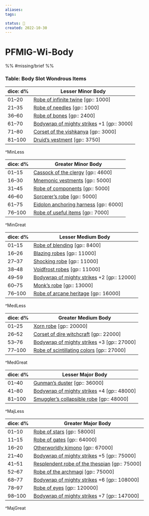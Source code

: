 ```yaml
---
aliases:
tags:

status: 🌰
created: 2022-10-30
---
```

# PFMIG-Wi-Body

%% #missing/brief %%


### Table: Body Slot Wondrous Items


| dice: d% | Lesser Minor Body |
| --- | --- |
| 01–20 | [Robe of infinite twine](https://www.d20pfsrd.com/magic-items/wondrous-items/wondrous-items/r-z/robe-of-infinite-twine) [gp:: 1000] |
| 21–35 | [Robe of needles](https://www.d20pfsrd.com/magic-items/wondrous-items/wondrous-items/r-z/robe-of-needles) [gp:: 1000] |
| 36–60 | [Robe of bones](https://www.d20pfsrd.com/magic-items/wondrous-items/wondrous-items/r-z/robe-of-bones) [gp:: 2400] |
| 61–70 | [Bodywrap of mighty strikes](https://www.d20pfsrd.com/magic-items/wondrous-items/wondrous-items/a-b/body-wrap-of-mighty-strikes) +1 [gp:: 3000] |
| 71–80 | [Corset of the vishkanya](https://www.d20pfsrd.com/magic-items/wondrous-items/wondrous-items/c-d/corset-of-the-vishkanya) [gp:: 3000] |
| 81–100 | [Druid’s vestment](https://www.d20pfsrd.com/magic-items/wondrous-items/wondrous-items/r-z/vestment-druid-s) [gp:: 3750] |
^MinLess

| dice: d% | Greater Minor Body |
| --- | --- |
| 01–15 | [Cassock of the clergy](https://www.d20pfsrd.com/magic-items/wondrous-items/wondrous-items/c-d/cassock-of-the-clergy) [gp:: 4600] |
| 16–30 | [Mnemonic vestments](https://www.d20pfsrd.com/magic-items/wondrous-items/wondrous-items/r-z/vestment-mnemonic) [gp:: 5000] |
| 31–45 | [Robe of components](https://www.d20pfsrd.com/magic-items/wondrous-items/wondrous-items/r-z/robe-of-components) [gp:: 5000] |
| 46–60 | [Sorcerer’s robe](https://www.d20pfsrd.com/magic-items/wondrous-items/wondrous-items/r-z/robe-sorcerer-s) [gp:: 5000] |
| 61–75 | [Eidolon anchoring harness](https://www.d20pfsrd.com/magic-items/wondrous-items/wondrous-items/h-l/harness-eidolon-anchoring) [gp:: 6000] |
| 76–100 | [Robe of useful items](https://www.d20pfsrd.com/magic-items/wondrous-items/wondrous-items/r-z/robe-of-useful-items) [gp:: 7000] |
^MinGreat

| dice: d% | Lesser Medium Body |
| --- | --- |
| 01–15 | [Robe of blending](https://www.d20pfsrd.com/magic-items/wondrous-items/wondrous-items/r-z/robe-of-blending) [gp:: 8400] |
| 16–26 | [Blazing robes](https://www.d20pfsrd.com/magic-items/wondrous-items/wondrous-items/r-z/robe-blazing) [gp:: 11000] |
| 27–37 | [Shocking robe](https://www.d20pfsrd.com/magic-items/wondrous-items/wondrous-items/r-z/robe-shocking) [gp:: 11000] |
| 38–48 | [Voidfrost robes](https://www.d20pfsrd.com/magic-items/wondrous-items/wondrous-items/r-z/robe-voidfrost) [gp:: 11000] |
| 49–59 | [Bodywrap of mighty strikes](https://www.d20pfsrd.com/magic-items/wondrous-items/wondrous-items/a-b/body-wrap-of-mighty-strikes) +2 [gp:: 12000] |
| 60–75 | [Monk’s robe](https://www.d20pfsrd.com/magic-items/wondrous-items/wondrous-items/r-z/robe-monk-s) [gp:: 13000] |
| 76–100 | [Robe of arcane heritage](https://www.d20pfsrd.com/magic-items/wondrous-items/wondrous-items/r-z/robe-of-arcane-heritage) [gp:: 16000] |
^MedLess

| dice: d% | Greater Medium Body |
| --- | --- |
| 01–25 | [Xorn robe](https://www.d20pfsrd.com/magic-items/wondrous-items/wondrous-items/r-z/robe-xorn) [gp:: 20000] |
| 26–52 | [Corset of dire witchcraft](https://www.d20pfsrd.com/magic-items/wondrous-items/wondrous-items/c-d/corset-of-dire-witchcraft) [gp:: 22000] |
| 53–76 | [Bodywrap of mighty strikes](https://www.d20pfsrd.com/magic-items/wondrous-items/wondrous-items/a-b/body-wrap-of-mighty-strikes) +3 [gp:: 27000] |
| 77–100 | [Robe of scintillating colors](https://www.d20pfsrd.com/magic-items/wondrous-items/wondrous-items/r-z/robe-of-scintillating-colors) [gp:: 27000] |
^MedGreat

| dice: d% | Lesser Major Body |
| --- | --- |
| 01–40 | [Gunman’s duster](https://www.d20pfsrd.com/magic-items/wondrous-items/wondrous-items/c-d/duster-gunman-s) [gp:: 36000] |
| 41–80 | [Bodywrap of mighty strikes](https://www.d20pfsrd.com/magic-items/wondrous-items/wondrous-items/a-b/body-wrap-of-mighty-strikes) +4 [gp:: 48000] |
| 81–100 | [Smuggler’s collapsible robe](https://www.d20pfsrd.com/magic-items/wondrous-items/wondrous-items/r-z/robe-smuggler-s-collapsible) [gp:: 48000] |
^MajLess

| dice: d% | Greater Major Body |
| --- | --- |
| 01–10 | [Robe of stars](https://www.d20pfsrd.com/magic-items/wondrous-items/wondrous-items/r-z/robe-of-stars) [gp:: 58000] |
| 11–15 | [Robe of gates](https://www.d20pfsrd.com/magic-items/wondrous-items/wondrous-items/r-z/robe-of-gates) [gp:: 64000] |
| 16–20 | [Otherworldly kimono](https://www.d20pfsrd.com/magic-items/wondrous-items/wondrous-items/h-l/kimono-other) [gp:: 67000] |
| 21–40 | [Bodywrap of mighty strikes](https://www.d20pfsrd.com/magic-items/wondrous-items/wondrous-items/a-b/body-wrap-of-mighty-strikes) +5 [gp:: 75000] |
| 41–51 | [Resplendent robe of the thespian](https://www.d20pfsrd.com/magic-items/wondrous-items/wondrous-items/r-z/robe-of-the-resplendent-thespian) [gp:: 75000] |
| 52–67 | [Robe of the archmagi](https://www.d20pfsrd.com/magic-items/wondrous-items/wondrous-items/r-z/robe-of-the-archmagi) [gp:: 75000] |
| 68–77 | [Bodywrap of mighty strikes](https://www.d20pfsrd.com/magic-items/wondrous-items/wondrous-items/a-b/body-wrap-of-mighty-strikes) +6 [gp:: 108000] |
| 78–97 | [Robe of eyes](https://www.d20pfsrd.com/magic-items/wondrous-items/wondrous-items/r-z/robe-of-eyes) [gp:: 120000] |
| 98–100 | [Bodywrap of mighty strikes](https://www.d20pfsrd.com/magic-items/wondrous-items/wondrous-items/a-b/body-wrap-of-mighty-strikes) +7 [gp:: 147000] |
^MajGreat
